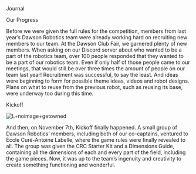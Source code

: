 Journal 

Our Progress

Before we were given the full rules for the competition, members from last year’s 
Dawson Robotics team were already working hard on recruiting new members to our team. At the Dawson Club Fair, we garnered plenty of new members. When asking on our Discord server about who wanted to be a part of the robotics team, over 100 people responded that they wanted to be a part of our robotics team. Even if only half of those people came to our meetings, that would still be over three times the amount of people on our team last year! Recruitment was successful, to say the least. And ideas were beginning to form for possible theme ideas, videos and robot designs. Plans on what to reuse from the previous robot, such as reusing its base, were underway too during this time.

Kickoff

![L+noimage+getowned](Website-3.0/assets/images/IMG_8369.jpg "Trevoir")

And then, on November 7th, Kickoff finally happened. A small group of Dawson Robotics’ members, including both of our co-captains, ventured to École Curé-Antoine Labelle, where the game rules were finally revealed to all. The group was given the CRC Starter Kit and a Dimensions Guide, containing all the dimensions of each and every part of the field, including the game pieces. Now, it was up to the team’s ingenuity and creativity to create something functioning and wonderful.



